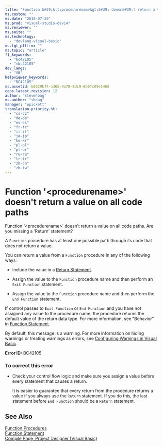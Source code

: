 ```yaml
---
title: "Function &#39;&lt;procedurename&gt;&#39; doesn&#39;t return a value on all code paths"
ms.custom: ""
ms.date: "2015-07-20"
ms.prod: "visual-studio-dev14"
ms.reviewer: ""
ms.suite: ""
ms.technology: 
  - "devlang-visual-basic"
ms.tgt_pltfrm: ""
ms.topic: "article"
f1_keywords: 
  - "bc42105"
  - "vbc42105"
dev_langs: 
  - "VB"
helpviewer_keywords: 
  - "BC42105"
ms.assetid: b6929bf4-a365-4a70-8dc9-6b0fc09e1468
caps.latest.revision: 12
author: "stevehoag"
ms.author: "shoag"
manager: "wpickett"
translation.priority.ht: 
  - "cs-cz"
  - "de-de"
  - "es-es"
  - "fr-fr"
  - "it-it"
  - "ja-jp"
  - "ko-kr"
  - "pl-pl"
  - "pt-br"
  - "ru-ru"
  - "tr-tr"
  - "zh-cn"
  - "zh-tw"
---
```

# Function &#39;&lt;procedurename&gt;&#39; doesn&#39;t return a value on all code paths
Function '\<procedurename>' doesn't return a value on all code paths. Are you missing a 'Return' statement?  
  
 A `Function` procedure has at least one possible path through its code that does not return a value.  
  
 You can return a value from a `Function` procedure in any of the following ways:  
  
-   Include the value in a [Return Statement](../../../visual-basic/language-reference/statements/return-statement.md).  
  
-   Assign the value to the `Function` procedure name and then perform an `Exit Function` statement.  
  
-   Assign the value to the `Function` procedure name and then perform the `End Function` statement.  
  
 If control passes to `Exit Function` or `End Function` and you have not assigned any value to the procedure name, the procedure returns the default value of the return data type. For more information, see "Behavior" in [Function Statement](../../../visual-basic/language-reference/statements/function-statement.md).  
  
 By default, this message is a warning. For more information on hiding warnings or treating warnings as errors, see [Configuring Warnings in Visual Basic](../Topic/Configuring%20Warnings%20in%20Visual%20Basic.md).  
  
 **Error ID:** BC42105  
  
### To correct this error  
  
-   Check your control flow logic and make sure you assign a value before every statement that causes a return.  
  
     It is easier to guarantee that every return from the procedure returns a value if you always use the `Return` statement. If you do this, the last statement before `End Function` should be a `Return` statement.  
  
## See Also  
 [Function Procedures](../../../visual-basic/language-reference/procedures/function-procedures.md)   
 [Function Statement](../../../visual-basic/language-reference/statements/function-statement.md)   
 [Compile Page, Project Designer (Visual Basic)](../Topic/Compile%20Page,%20Project%20Designer%20\(Visual%20Basic\).md)